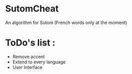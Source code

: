 # SutomCheat
An algorithm for Sutom (French words only at the moment)

# ToDo's list :
- Remove accent
- Extend to every language
- User Interface
